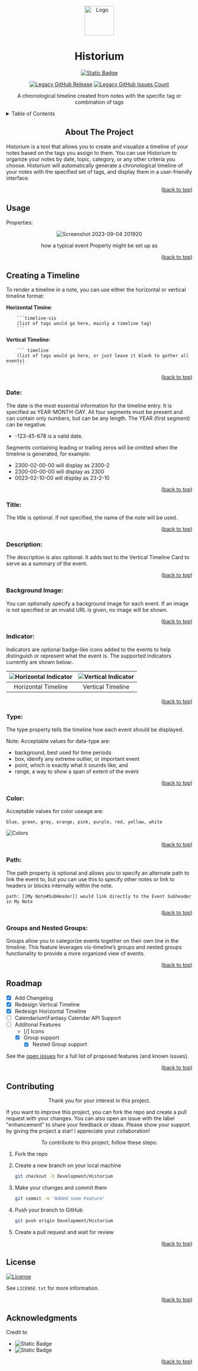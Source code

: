 <!-- PROJECT LOGO -->
<br />
<div align="center">
  <a href="https://github.com/othneildrew/Best-README-Template">
    <img src="https://github.com/ReconVirus/Historium/assets/43733760/b056ec5f-2423-49fd-88ef-3354d63dc88f" alt="Logo" width="80" height="80">
  </a>
  <h1 align="center">Historium</h1>
</div>

<div align="center">
<a href="https://github.com/Darakah/obsidian-timelines">
    <img alt="Static Badge" src="https://img.shields.io/badge/Darakah-Legacy%20Founder%20%26%20Creator-black?style=social&logo=github&link=https%3A%2F%2Fgithub.com%2FDarakah%2Fobsidian-timelines">
</a>

[![Legacy GitHub Release][Legacy GitHub Release-shield]][Legacy GitHub Release-URL]
[![Legacy GitHub Issues Count][Legacy GitHub Issues Count-shield]][Legacy GitHub Issues Count-URL]

</div>
<p align="center">A chronological timeline created from notes with the specific tag or combination of tags</p>
<!-- TABLE OF CONTENTS -->
<details>
  <summary>Table of Contents</summary>
  <ol>
    <li><a href="#about-the-project">About The Project</a></li>
    <li>
        <a href="#usage">Usage</a>
        <ul>
            <li><a href="#creating-a-timeline">Creating a Timeline</a></li>
            <li><a href="##dates">Dates</a></li>
            <li><a href="#titles">Titles</a></li>
            <li><a href="#description">Description</a></li>
            <li><a href="#backgroud-Image">Image</a></li>
            <li><a href="#types">Types</a></li>
            <li><a href="#color">Color</a></li>
            <li><a href="#path">Path</a></li>
            <li><a href="#groups-and-nested-groups">Groups and Nested Groups</a></li>
        </ul>
    </li>
    <li><a href="#roadmap">Roadmap</a></li>
    <li><a href="#contributing">Contributing</a></li>
    <li><a href="#license">License</a></li>
    <li><a href="#acknowledgments">Acknowledgments</a></li>
  </ol>
</details>

<!-- ABOUT THE PROJECT -->
<h2 align="center"> About The Project</h2>
Historium is a tool that allows you to create and visualize a timeline of your notes based on the tags you assign to them. You can use Historium to organize your notes by date, topic, category, or any other criteria you choose. Historium will automatically generate a chronological timeline of your notes with the specified set of tags, and display them in a user-friendly interface.
<p align="right">(<a href="#readme-top">back to top</a>)</p>

<!-- USAGE -->

## Usage

Properties:

<div align="center">

![Screenshot 2023-09-04 201920](https://github.com/ReconVirus/Historium/assets/43733760/b40473b2-186e-4896-b493-0e3e7d679f49)

how a typical event Property might be set up as

</div>
<p align="right">(<a href="#readme-top">back to top</a>)</p>

## Creating a Timeline

To render a timeline in a note, you can use either the horizontal or vertical timeline format:

**Horizontal Timine**:

````ssh
    ```timeline-vis
    (list of tags would go here, mainly a timeline tag)
    ```
````

**Vertical Timeline**:

````ssh
    ``` timeline
    (list of tags would go here, or just leave it blank to gather all events)
    ```
````

<p align="right">(<a href="#readme-top">back to top</a>)</p>

### Date:

The date is the most essential information for the timeline entry. It is specified as YEAR-MONTH-DAY. All four segments must be present and can contain only numbers, but can be any length. The YEAR (first segment) can be negative.

-   -123-45-678 is a valid date.

Segments containing leading or trailing zeros will be omitted when the timeline is generated, for example:

-   2300-02-00-00 will display as 2300-2
-   2300-00-00-00 will display as 2300
-   0023-02-10-00 will display as 23-2-10

<p align="right">(<a href="#readme-top">back to top</a>)</p>

### Title:

The title is optional. If not specified, the name of the note will be used.

<p align="right">(<a href="#readme-top">back to top</a>)</p>

### Description:

The description is also optional. It adds text to the Vertical Timeline Card to serve as a summary of the event.

<p align="right">(<a href="#readme-top">back to top</a>)</p>

### Background Image:

You can optionally specify a background image for each event. If an image is not specified or an invalid URL is given, no image will be shown.

<p align="right">(<a href="#readme-top">back to top</a>)</p>

### Indicator:

Indicators are optional badge-like icons added to the events to help distinguish or represent what the event is. The supported indicators currently are shown below:.

<div align="center">

| ![Horizontal Indicator](https://github.com/ReconVirus/Historium/assets/43733760/95e98a9f-9229-4ea9-bfa9-8f1d6eab076a) | ![Vertical Indicator](https://github.com/ReconVirus/Historium/assets/43733760/265bd951-f99f-4fc5-a9c7-952e16bf00e8) |
| :-------------------------------------------------------------------------------------------------------------------: | :-----------------------------------------------------------------------------------------------------------------: |
|                                                  Horizontal Timeline                                                  |                                                  Vertical Timeline                                                  |

</div>

<p align="right">(<a href="#readme-top">back to top</a>)</p>

### Type:

The type property tells the timeline how each event should be displayed.

Note: Acceptable values for data-type are:

-   background, best used for time periods
-   box, idenify any extreme outlier, or important event
-   point, which is exactly what it sounds like, and
-   range, a way to show a span of extent of the event
<p align="right">(<a href="#readme-top">back to top</a>)</p>

### Color:

Acceptable values for color useage are:

    blue, green, gray, orange, pink, purple, red, yellow, white

![Colors](https://github.com/ReconVirus/Historium/assets/43733760/63937b1a-3e8e-4c3a-8f15-d5c1d34c2fa7)


<p align="right">(<a href="#readme-top">back to top</a>)</p>

### Path:

The path property is optional and allows you to specify an alternate path to link the event to, but you can use this to specify other notes or link to headers or blocks internally within the note.

    path: [[My Note#SubHeader]] would link directly to the Event Subheader in My Note

<p align="right">(<a href="#readme-top">back to top</a>)</p>

### Groups and Nested Groups:

Groups allow you to categorize events together on their own line in the timeline. This feature leverages vis-timeline’s groups and nested groups functionality to provide a more organized view of events.

<p align="right">(<a href="#readme-top">back to top</a>)</p>

<!-- ROADMAP -->

## Roadmap

-   [x] Add Changelog
-   [x] Redesign Vertical Timeline
-   [x] Redesign Horizontal Timeline
-   [ ] Calendarium\Fantasy Calendar API Support
-   [ ] Additonal Features
    -   [/] Icons
    -   [x] Group support
        -   [x] Nested Group support

See the [open issues]() for a full list of proposed features (and known issues).

<p align="right">(<a href="#readme-top">back to top</a>)</p>

<!-- CONTRIBUTING -->

## Contributing

<p align="center">Thank you for your interest in this project.</p>

If you want to improve this project, you can fork the repo and create a pull request with your changes. You can also open an issue with the label "enhancement" to share your feedback or ideas.
Please show your support by giving the project a star! I appreciate your collaboration!

<p align="center">To contribute to this project, follow these steps:</p>

1. Fork the repo
2. Create a new branch on your local machine

    ```sh
    git checkout -b Development/Historium
    ```

3. Make your changes and commit them

    ```sh
    git commit -m 'Added some Feature'
    ```

4. Push your branch to GitHub

    ```sh
    git push origin Development/Historium
    ```

5. Create a pull request and wait for review
 <p align="right">(<a href="#readme-top">back to top</a>)</p>

<!-- LICENSE -->

## License

[![License][License-shield]][License-URL]

See `LICENSE.txt` for more information.

<p align="right">(<a href="#readme-top">back to top</a>)</p>

<!-- ACKNOWLEDGMENTS -->

## Acknowledgments

Credit to

-   <img alt="Static Badge" src="https://img.shields.io/badge/Shields.io-For%20the%20awesome%20bagdes-green?style=for-the-badge&link=https%3A%2F%2Fshields.io%2F">
-   <img alt="Static Badge" src="https://img.shields.io/badge/Obsidian-v1.4.5-%237C3AED?style=for-the-badge&logo=obsidian&logoColor=%237C3AED&labelColor=%23000000&link=https%3A%2F%2Fobsidian.md%2F">
    <p align="right">(<a href="#readme-top">back to top</a>)</p>

<!-- MARKDOWN LINKS & IMAGES -->

[License-shield]: https://img.shields.io/badge/license-WTFPL-white?link=http%3A%2F%2Fwww.wtfpl.net%2F
[License-URL]: http://www.wtfpl.net
[Legacy GitHub Issues Count-shield]: https://img.shields.io/github/issues/Darakah/obsidian-timelines?logo=github&label=Legacy%20Issues&labelColor=%23181717&link=https%3A%2F%2Fgithub.com%2FDarakah%2Fobsidian-timelines%2Fissues
[Legacy GitHub Issues Count-URL]: https://github.com/Darakah/obsidian-timelines/issues
[Legacy GitHub Release-shield]: https://img.shields.io/github/v/release/Darakah/obsidian-timelines?logo=github&label=Last%20Legacy%20Release&labelColor=%23181717&color=red&link=https%3A%2F%2Fgithub.com%2FDarakah%2Fobsidian-timelines%2Freleases
[Legacy GitHub Release-URL]: https://github.com/Darakah/obsidian-timelines

